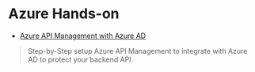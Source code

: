 Azure Hands-on
==============
- [Azure API Management with Azure AD](/apim-aad/readme.md)
>   Step-by-Step setup Azure API Management to integrate with Azure AD to protect your backend API.